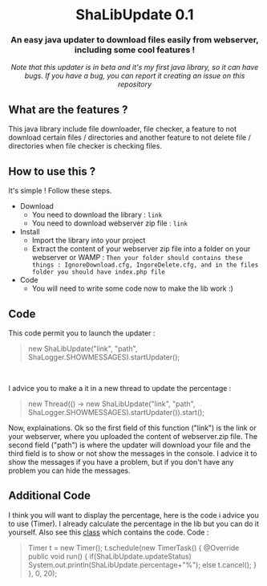 <div align="center">
  <h1>ShaLibUpdate 0.1</h1>

### An easy java updater to download files easily from webserver, including some cool features !
_Note that this updater is in beta and it's my first java library, so it can have bugs.
If you have a bug, you can report it creating an issue on this repository_
</div>


**What are the features ?**
------
This java library include file downloader, file checker, a feature to not download certain files / directories and another feature to not delete file / directories when file checker is checking files.


**How to use this ?**
------
It's simple ! Follow these steps.
* Download
  * You need to download the library :
  `link`
  * You need to download webserver zip file :
  `link`
* Install
  * Import the library into your project
  * Extract the content of your webserver zip file into a folder on your webserver or WAMP :
  `Then your folder should contains these things : IgnoreDownload.cfg, IngoreDelete.cfg, and in the files folder you should have index.php file`
* Code
  * You will need to write some code now to make the lib work :)

**Code**
------
This code permit you to launch the updater :
> new ShaLibUpdate("link", "path", ShaLogger.SHOWMESSAGES).startUpdater();
<br>

I advice you to make a it in a new thread to update the percentage :
> new Thread(() -> new ShaLibUpdate("link", "path", ShaLogger.SHOWMESSAGES).startUpdater()).start();

Now, explainations. Ok so the first field of this function ("link") is the link or your webserver, where you uploaded the content of webserver.zip file. The second field ("path") is where the updater will download your file and the third field is to show or not show the messages in the console. I advice it to show the messages if you have a problem, but if you don't have any problem you can hide the messages.

**Additional Code**
------
I think you will want to display the percentage, here is the code i advice you to use (Timer). I already calculate the percentage in the lib but you can do it yourself. Also see this [class](https://github.com/Shawiizz/ShaLibUpdate/blob/master/src/TestUpdate.java) which contains the code. Code :
> Timer t = new Timer();
    t.schedule(new TimerTask() {
      @Override
      public void run() {
        if(ShaLibUpdate.updateStatus)
          System.out.println(ShaLibUpdate.percentage+"%");
        else
          t.cancel();
      }
    }, 0, 20);
